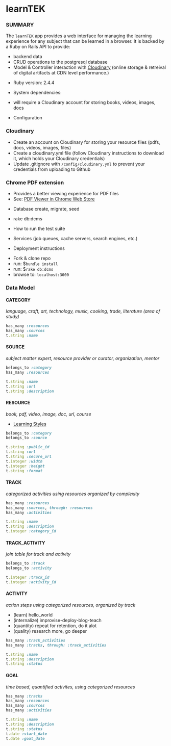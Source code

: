 # learnTEK
### SUMMARY
The `learnTEK` app provides a web interface for managing the learning experience for any subject that can be learned in a browser.
It is backed by a Ruby on Rails API to provide: 
- backend data
- CRUD operations to the postgresql database
- Model & Controller interaction with [Cloudinary](http://www.cloudinary.com) (online storage & retreival of digital artifacts at CDN level performance.)

* Ruby version: 2.4.4

* System dependencies: 
- will require a Cloudinary account for storing books, videos, images, docs

* Configuration
### Cloudinary
- Create an account on Cloudinary for storing your resource files (pdfs, docs, videos, images, files)
- Create a cloudinary.yml file (follow Cloudinary instructions to download it, which holds your Cloudinary credentials)
- Update .gitignore with `/config/cloudinary.yml` to prevent your credentials from uploading to Github

### Chrome PDF extension
- Provides a better viewing experience for PDF files
- See: [PDF Viewer in Chrome Web Store](https://chrome.google.com/webstore/detail/pdf-viewer/oemmndcbldboiebfnladdacbdfmadadm)

* Database create, migrate, seed
- rake db:dcms

* How to run the test suite

* Services (job queues, cache servers, search engines, etc.)

* Deployment instructions

- Fork & clone repo
- run: $`bundle install`
- run: $`rake db:dcms`
- browse to: `localhost:3000`

### Data Model


#### CATEGORY
*language, craft, art, technology, music, cooking, trade, literature (area of study)*

```ruby 
has_many :resources
has_many :sources
t.string :name
```

#### SOURCE
*subject matter expert, resource provider or curator, organization, mentor*
```ruby
belongs_to :category
has_many :resources

t.string :name
t.string :url
t.string :description
```

#### RESOURCE
*book, pdf, video, image, doc, url, course*
- [Learning Styles](https://www.learning-styles-online.com/overview/)
```ruby 
belongs_to :category
belongs_to :source

t.string :public_id
t.string :url
t.string :secure_url
t.integer :width
t.integer :height
t.string :format
```

#### TRACK
*categorized activities using resources organized by complexity*
```ruby
has_many :resources
has_many :sources, through: :resources
has_many :activities

t.string :name
t.string :description
t.integer :category_id
```

#### TRACK_ACTIVITY
*join table for track and activity*
```ruby
belongs_to :track
belongs_to :activity

t.integer :track_id
t.integer :activity_id
```

#### ACTIVITY
*action steps using categorized resources, organized by track*

- (learn) hello_world
- (internalize) improvise-deploy-blog-teach
- (quantity) repeat for retention, do it alot
- (quality) research more, go deeper

```ruby
has_many :track_activities
has_many :tracks, through: :track_activities

t.string :name
t.string :description
t.string :status
```

#### GOAL
*time based, quantified activites, using categorized resources*

```ruby
has_many :tracks
has_many :resources
has_many :sources
has_many :activities

t.string :name
t.string :description
t.string :status
t.date :start_date
t.date :goal_date
```